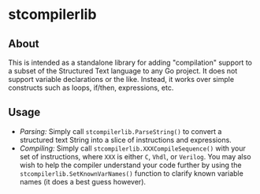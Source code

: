 # stcompilerlib

## About
This is intended as a standalone library for adding "compilation" support to a subset of the Structured Text language to any Go project.
It does not support variable declarations or the like. Instead, it works over simple constructs such as loops, if/then, expressions, etc.

## Usage

* *Parsing:* Simply call `stcompilerlib.ParseString()` to convert a structured text String into a slice of instructions and expressions.
* *Compiling:* Simply call `stcompilerlib.XXXCompileSequence()` with your set of instructions, where `XXX` is either `C`, `Vhdl`, or `Verilog`. You may also wish to help the compiler understand your code further by using the `stcompilerlib.SetKnownVarNames()` function to clarify known variable names (it does a best guess however).